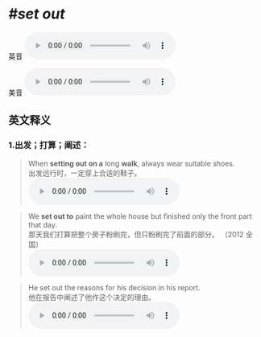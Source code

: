 # ***\#set out*** 
英音
<audio src="./media/set out1.aac" controls="controls"></audio>

美音
<audio src="./media/set out2.aac" controls="controls"></audio>



  

英文释义
---
### 1.**出发；打算；阐述：**  

 > When **setting out on a** long **walk**, always wear suitable shoes.  
 > 出发远行时，一定穿上合适的鞋子。    
<audio src="./media/set-21.aac" controls="controls"></audio>

 > We **set out to** paint the whole house but finished only the front part that day.  
 > 那天我们打算把整个房子粉刷完，但只粉刷完了前面的部分。  （2012 全国）  
<audio src="./media/set-22.aac" controls="controls"></audio>

 > He set out the reasons for his decision in his report.  
 > 他在报告中阐述了他作这个决定的理由。    
<audio src="./media/set-23.aac" controls="controls"></audio>



